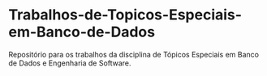 # Trabalhos-de-Topicos-Especiais-em-Banco-de-Dados
Repositório para os trabalhos da disciplina de Tópicos Especiais em Banco de Dados e Engenharia de Software.
